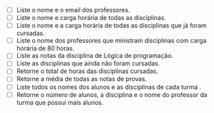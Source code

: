- [ ] Liste o nome e o email dos professores.
- [ ] Liste o nome e carga horária de todas as disciplinas.
- [ ] Liste o nome e a carga horária de todas as disciplinas que já foram cursadas.
- [ ] Liste o nome dos professores que ministram disciplinas com carga horária de 80 horas.
- [ ] Liste as notas da disciplina de Lógica de programação.
- [ ] Liste as disciplinas que ainda não foram cursadas.
- [ ] Retorne o total de horas das disciplinas cursadas.
- [ ] Retorne a média de todas as notas de provas.
- [ ] Liste todos os nomes dos alunos e as disciplinas de cada turma .
- [ ] Retorne o número de alunos, a disciplina e o nome do professor da turma que possui mais alunos.